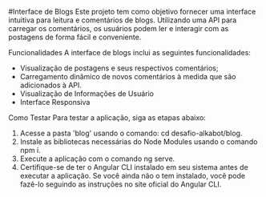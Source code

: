 #Interface de Blogs
Este projeto tem como objetivo fornecer uma interface intuitiva para leitura e comentários de blogs. Utilizando uma API para carregar os comentários, os usuários podem ler e interagir com as postagens de forma fácil e conveniente.

Funcionalidades
A interface de blogs inclui as seguintes funcionalidades:

* Visualização de postagens e seus respectivos comentários;
* Carregamento dinâmico de novos comentários à medida que são adicionados à API.
* Visualização de Informações de Usuário 
* Interface Responsiva

Como Testar
Para testar a aplicação, siga as etapas abaixo:

1. Acesse a pasta 'blog' usando o comando: cd desafio-alkabot/blog.
2. Instale as bibliotecas necessárias do Node Modules usando o comando npm i.
3. Execute a aplicação com o comando ng serve.
4. Certifique-se de ter o Angular CLI instalado em seu sistema antes de executar a aplicação. Se você ainda não o tem instalado, você pode fazê-lo seguindo as instruções no site oficial do Angular CLI.
